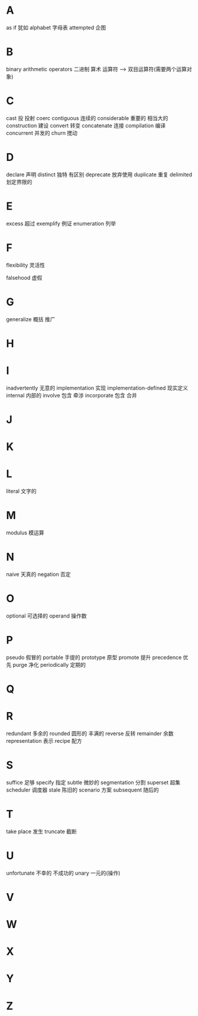 # A
as if 犹如
alphabet 字母表
attempted 企图

# B
binary arithmetic operators 二进制 算术 运算符 --> 双目运算符(需要两个运算对象)

# C
cast 投 投射
coerc
contiguous 连续的
considerable 重要的 相当大的
construction 建设
convert 转变
concatenate 连接
compilation 编译
concurrent 并发的
churn 搅动

# D
declare 声明
distinct 独特 有区别
deprecate 放弃使用
duplicate 重复
delimited 划定界限的 

# E
excess 超过
exemplify 例证
enumeration 列举

# F
flexibility 灵活性

falsehood 虚假

# G
generalize 概括 推广

# H

# I
inadvertently 无意的
implementation 实现
implementation-defined 现实定义
internal 内部的
involve 包含 牵涉
incorporate 包含 合并

# J

# K

# L
literal 文字的

# M
modulus 模运算

# N
naive 天真的
negation 否定

# O
optional 可选择的
operand 操作数

# P
pseudo 假冒的
portable 手提的
prototype 原型
promote 提升
precedence 优先
purge 净化
periodically 定期的

# Q

# R
redundant 多余的
rounded 圆形的 丰满的
reverse 反转
remainder 余数
representation 表示
recipe 配方

# S
suffice 足够
specify 指定
subtle 微妙的
segmentation 分割
superset 超集  
scheduler 调度器
stale 陈旧的
scenario 方案
subsequent 随后的

# T
take place 发生
truncate 截断

# U
unfortunate 不幸的 不成功的
unary 一元的(操作)

# V

# W

# X

# Y

# Z
